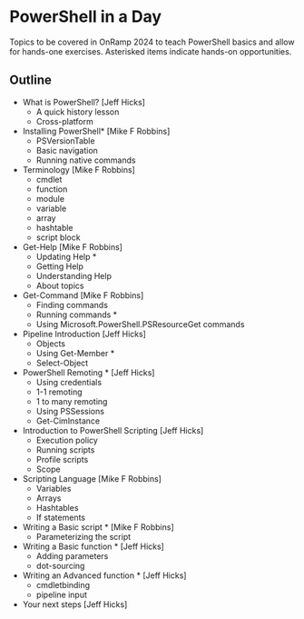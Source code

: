 # PowerShell in a Day

Topics to be covered in OnRamp 2024 to teach PowerShell basics and allow for hands-one exercises. Asterisked items indicate hands-on opportunities.

## Outline

- What is PowerShell? [Jeff Hicks]
  - A quick history lesson
  - Cross-platform
- Installing PowerShell* [Mike F Robbins]
  - PSVersionTable
  - Basic navigation
  - Running native commands
- Terminology [Mike F Robbins]
  - cmdlet
  - function
  - module
  - variable
  - array
  - hashtable
  - script block
- Get-Help [Mike F Robbins]
  - Updating Help *
  - Getting Help
  - Understanding Help
  - About topics
- Get-Command [Mike F Robbins]
  - Finding commands
  - Running commands *
  - Using Microsoft.PowerShell.PSResourceGet commands
- Pipeline Introduction [Jeff Hicks]
  - Objects
  - Using Get-Member *
  - Select-Object
- PowerShell Remoting * [Jeff Hicks]
  - Using credentials
  - 1-1 remoting
  - 1 to many remoting
  - Using PSSessions
  - Get-CimInstance
- Introduction to PowerShell Scripting [Jeff Hicks]
  - Execution policy
  - Running scripts
  - Profile scripts
  - Scope
- Scripting Language [Mike F Robbins]
  - Variables
  - Arrays
  - Hashtables
  - If statements
- Writing a Basic script * [Mike F Robbins]
  - Parameterizing the script
- Writing a Basic function * [Jeff Hicks]
  - Adding parameters
  - dot-sourcing
- Writing an Advanced function * [Jeff Hicks]
  - cmdletbinding
  - pipeline input
- Your next steps [Jeff Hicks]
